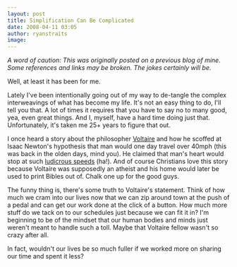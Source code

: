 ```yaml
---
layout: post
title: Simplification Can Be Complicated
date: 2008-04-11 03:05
author: ryanstraits
image:
---
```

*A word of caution: This was originally posted on a previous blog of mine. Some references and links may be broken. The jokes certainly will be.*

Well, at least it has been for me.

Lately I've been intentionally going out of my way to de-tangle the complex interweavings of what has become my life. It's not an easy thing to do, I'll tell you that. A lot of times it requires that you have to say no to many good, yea, even great things. And I, myself, have a hard time doing just that. Unfortunately, it's taken me 25+ years to figure that out. 

I once heard a story about the philosopher <a href="http://en.Wikipedia.Org/wiki/voltaire" target="_blank">Voltaire</a> and how he scoffed at Isaac Newton's hypothesis that man would one day travel over 40mph (this was back in the olden days, mind you). He claimed that man's heart would stop at such <a href="http://www.Youtube.Com/watch?V=hb7tc9pvvyg" target="_blank">ludicrous speeds</a> (ha!). And of course Christians love this story because Voltaire was supposedly an atheist and his home would later be used to print Bibles out of. Chalk one up for the good guys.

The funny thing is, there's some truth to Voltaire's statement. Think of how much we cram into our lives now that we can zip around town at the push of a pedal and can get our work done at the click of a button. How much more stuff do we tack on to our schedules just because we can fit it in? I'm beginning to be of the mindset that our human bodies and minds just weren't meant to handle such a toll. Maybe that Voltaire fellow wasn't so crazy after all.

In fact, wouldn't our lives be so much fuller if we worked more on sharing our time and spent it less?


